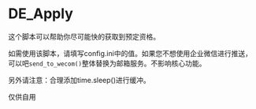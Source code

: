 # DE_Apply

这个脚本可以帮助你尽可能快的获取到预定资格。

如需使用该脚本，请填写config.ini中的值。如果您不想使用企业微信进行推送，可以吧`send_to_wecom()`整体替换为邮箱服务。不影响核心功能。

另外请注意：合理添加time.sleep()进行缓冲。

仅供自用